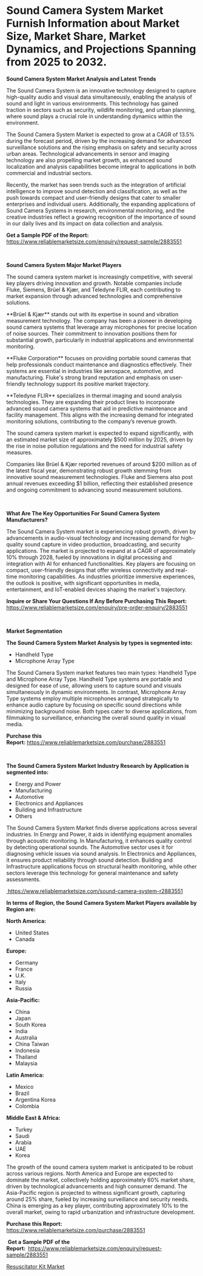 <p><h1>Sound Camera System Market Furnish Information about Market Size, Market Share, Market Dynamics, and Projections Spanning from 2025 to 2032.</h1></p><p><strong>Sound Camera System Market Analysis and Latest Trends</strong></p>
<p><p>The Sound Camera System is an innovative technology designed to capture high-quality audio and visual data simultaneously, enabling the analysis of sound and light in various environments. This technology has gained traction in sectors such as security, wildlife monitoring, and urban planning, where sound plays a crucial role in understanding dynamics within the environment.</p><p>The Sound Camera System Market is expected to grow at a CAGR of 13.5% during the forecast period, driven by the increasing demand for advanced surveillance solutions and the rising emphasis on safety and security across urban areas. Technological advancements in sensor and imaging technology are also propelling market growth, as enhanced sound localization and analysis capabilities become integral to applications in both commercial and industrial sectors. </p><p>Recently, the market has seen trends such as the integration of artificial intelligence to improve sound detection and classification, as well as the push towards compact and user-friendly designs that cater to smaller enterprises and individual users. Additionally, the expanding applications of Sound Camera Systems in research, environmental monitoring, and the creative industries reflect a growing recognition of the importance of sound in our daily lives and its impact on data collection and analysis.</p></p>
<p><strong>Get a Sample PDF of the Report:&nbsp;</strong> <a href="https://www.reliablemarketsize.com/enquiry/request-sample/2883551?utm_campaign=2626&utm_medium=2&utm_source=Github&utm_content=ia&utm_term=13032025&utm_id=sound-camera-system">https://www.reliablemarketsize.com/enquiry/request-sample/2883551</a></p>
<p>&nbsp;</p>
<p><strong>Sound Camera System Major Market Players</strong></p>
<p><p>The sound camera system market is increasingly competitive, with several key players driving innovation and growth. Notable companies include Fluke, Siemens, Brüel & Kjær, and Teledyne FLIR, each contributing to market expansion through advanced technologies and comprehensive solutions.</p><p>**Brüel & Kjær** stands out with its expertise in sound and vibration measurement technology. The company has been a pioneer in developing sound camera systems that leverage array microphones for precise location of noise sources. Their commitment to innovation positions them for substantial growth, particularly in industrial applications and environmental monitoring. </p><p>**Fluke Corporation** focuses on providing portable sound cameras that help professionals conduct maintenance and diagnostics effectively. Their systems are essential in industries like aerospace, automotive, and manufacturing. Fluke's strong brand reputation and emphasis on user-friendly technology support its positive market trajectory.</p><p>**Teledyne FLIR** specializes in thermal imaging and sound analysis technologies. They are expanding their product lines to incorporate advanced sound camera systems that aid in predictive maintenance and facility management. This aligns with the increasing demand for integrated monitoring solutions, contributing to the company’s revenue growth.</p><p>The sound camera system market is expected to expand significantly, with an estimated market size of approximately $500 million by 2025, driven by the rise in noise pollution regulations and the need for industrial safety measures.</p><p>Companies like Brüel & Kjær reported revenues of around $200 million as of the latest fiscal year, demonstrating robust growth stemming from innovative sound measurement technologies. Fluke and Siemens also post annual revenues exceeding $1 billion, reflecting their established presence and ongoing commitment to advancing sound measurement solutions.</p></p>
<p>&nbsp;</p>
<p><strong>What Are The Key Opportunities For Sound Camera System Manufacturers?</strong></p>
<p><p>The Sound Camera System market is experiencing robust growth, driven by advancements in audio-visual technology and increasing demand for high-quality sound capture in video production, broadcasting, and security applications. The market is projected to expand at a CAGR of approximately 10% through 2028, fueled by innovations in digital processing and integration with AI for enhanced functionalities. Key players are focusing on compact, user-friendly designs that offer wireless connectivity and real-time monitoring capabilities. As industries prioritize immersive experiences, the outlook is positive, with significant opportunities in media, entertainment, and IoT-enabled devices shaping the market's trajectory.</p></p>
<p><strong>Inquire or Share Your Questions If Any Before Purchasing This Report:</strong> <a href="https://www.reliablemarketsize.com/enquiry/pre-order-enquiry/2883551?utm_campaign=2626&utm_medium=2&utm_source=Github&utm_content=ia&utm_term=13032025&utm_id=sound-camera-system">https://www.reliablemarketsize.com/enquiry/pre-order-enquiry/2883551</a></p>
<p>&nbsp;</p>
<p><strong>Market Segmentation</strong></p>
<p><strong>The Sound Camera System Market Analysis by types is segmented into:</strong></p>
<p><ul><li>Handheld Type</li><li>Microphone Array Type</li></ul></p>
<p><p>The Sound Camera System market features two main types: Handheld Type and Microphone Array Type. Handheld Type systems are portable and designed for ease of use, allowing users to capture sound and visuals simultaneously in dynamic environments. In contrast, Microphone Array Type systems employ multiple microphones arranged strategically to enhance audio capture by focusing on specific sound directions while minimizing background noise. Both types cater to diverse applications, from filmmaking to surveillance, enhancing the overall sound quality in visual media.</p></p>
<p><strong>Purchase this Report:&nbsp;</strong><a href="https://www.reliablemarketsize.com/purchase/2883551?utm_campaign=2626&utm_medium=2&utm_source=Github&utm_content=ia&utm_term=13032025&utm_id=sound-camera-system">https://www.reliablemarketsize.com/purchase/2883551</a></p>
<p>&nbsp;</p>
<p><strong>The Sound Camera System Market Industry Research by Application is segmented into:</strong></p>
<p><ul><li>Energy and Power</li><li>Manufacturing</li><li>Automotive</li><li>Electronics and Appliances</li><li>Building and Infrastructure</li><li>Others</li></ul></p>
<p><p>The Sound Camera System Market finds diverse applications across several industries. In Energy and Power, it aids in identifying equipment anomalies through acoustic monitoring. In Manufacturing, it enhances quality control by detecting operational sounds. The Automotive sector uses it for diagnosing vehicle issues via sound analysis. In Electronics and Appliances, it ensures product reliability through sound detection. Building and Infrastructure applications focus on structural health monitoring, while other sectors leverage this technology for general maintenance and safety assessments.</p></p>
<p><a href="https://www.reliablemarketsize.com/sound-camera-system-r2883551?utm_campaign=2626&utm_medium=2&utm_source=Github&utm_content=ia&utm_term=13032025&utm_id=sound-camera-system">&nbsp;https://www.reliablemarketsize.com/sound-camera-system-r2883551</a></p>
<p><strong>In terms of Region, the Sound Camera System Market Players available by Region are:</strong></p>
<p>
    <p> <strong> North America: </strong>
        <ul>
            <li>United States</li>
            <li>Canada</li>
        </ul>
        </p> 
    <p> <strong> Europe: </strong>
        <ul>
            <li>Germany</li>
            <li>France</li>
            <li>U.K.</li>
            <li>Italy</li>
            <li>Russia</li>
        </ul>
        </p> 
    <p> <strong> Asia-Pacific: </strong>
        <ul>
            <li>China</li>
            <li>Japan</li>
            <li>South Korea</li>
            <li>India</li>
            <li>Australia</li>
            <li>China Taiwan</li>
            <li>Indonesia</li>
            <li>Thailand</li>
            <li>Malaysia</li>
        </ul>
        </p> 
    <p> <strong> Latin America: </strong>
        <ul>
            <li>Mexico</li>
            <li>Brazil</li>
            <li>Argentina Korea</li>
            <li>Colombia</li>
        </ul>
        </p> 
    <p> <strong> Middle East & Africa: </strong>
        <ul>
            <li>Turkey</li>
            <li>Saudi</li>
            <li>Arabia</li>
            <li>UAE</li>
            <li>Korea</li>
        </ul>
    </p>
    </p>
<p><p>The growth of the sound camera system market is anticipated to be robust across various regions. North America and Europe are expected to dominate the market, collectively holding approximately 60% market share, driven by technological advancements and high consumer demand. The Asia-Pacific region is projected to witness significant growth, capturing around 25% share, fueled by increasing surveillance and security needs. China is emerging as a key player, contributing approximately 10% to the overall market, owing to rapid urbanization and infrastructure development.</p></p>
<p><strong>Purchase this Report: </strong><a href="https://www.reliablemarketsize.com/purchase/2883551?utm_campaign=2626&utm_medium=2&utm_source=Github&utm_content=ia&utm_term=13032025&utm_id=sound-camera-system">https://www.reliablemarketsize.com/purchase/2883551</a></p>
<p>&nbsp;<strong>Get a Sample PDF of the Report:&nbsp;&nbsp;</strong><a href="https://www.reliablemarketsize.com/enquiry/request-sample/2883551?utm_campaign=2626&utm_medium=2&utm_source=Github&utm_content=ia&utm_term=13032025&utm_id=sound-camera-system">https://www.reliablemarketsize.com/enquiry/request-sample/2883551</a></p>
<p><strong></strong></p>
<p><p><a href="https://github.com/bolalfredia7777/Market-Research-Report-List-1/blob/main/resuscitator-kit-market.md?utm_campaign=2626&utm_medium=2&utm_source=Github&utm_content=ia&utm_term=13032025&utm_id=sound-camera-system">Resuscitator Kit Market</a></p></p>